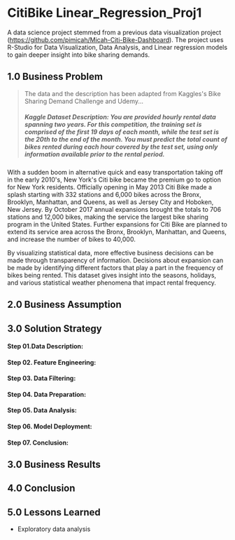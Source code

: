 # CitiBike Linear_Regression_Proj1
A data science project stemmed from a previous data visualization project (https://github.com/pimicah/Micah-Citi-Bike-Dashboard).  The project uses R-Studio for Data Visualization, Data Analysis, and Linear regression models to gain deeper insight into bike sharing demands.

## 1.0 Business Problem
> The data and the description has been adapted from Kaggles's Bike Sharing Demand Challenge and Udemy...
> ##### Kaggle Dataset Description: You are provided hourly rental data spanning two years. For this competition, the training set is comprised of the first 19 days of each month, while the test set is the 20th to the end of the month. You must predict the total count of bikes rented during each hour covered by the test set, using only information available prior to the rental period.
> 
With a sudden boom in alternative quick and easy transportation taking off in the early 2010's, New York's Citi bike became the premium go to option for New York residents. Officially opening in May 2013 Citi Bike made a splash starting with 332 stations and 6,000 bikes across the Bronx, Brooklyn, Manhattan, and Queens, as well as Jersey City and Hoboken, New Jersey. By October 2017 annual expansions brought the totals to 706 stations and 12,000 bikes, making the service the largest bike sharing program in the United States. Further expansions for Citi Bike are planned to extend its service area across the Bronx, Brooklyn, Manhattan, and Queens, and increase the number of bikes to 40,000.

By visualizing statistical data, more effective business decisions can be made through transparency of information. Decisions about expansion can be made by identifying different factors that play a part in the frequency of bikes being rented.  This dataset gives insight into the seasons, holidays, and various statistical weather phenomena that impact rental frequency. 
## 2.0 Business Assumption


## 3.0 Solution Strategy


#### Step 01.Data Description: 

#### Step 02. Feature Engineering:


#### Step 03. Data Filtering:


#### Step 04. Data Preparation: 


#### Step 05. Data Analysis:


#### Step 06. Model Deployment:


#### Step 07. Conclusion:


## 3.0 Business Results


## 4.0 Conclusion


## 5.0 Lessons Learned
- Exploratory data analysis

